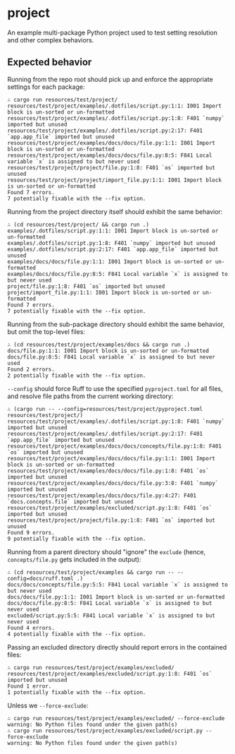 # project

An example multi-package Python project used to test setting resolution and other complex
behaviors.

## Expected behavior

Running from the repo root should pick up and enforce the appropriate settings for each package:

```
∴ cargo run resources/test/project/
resources/test/project/examples/.dotfiles/script.py:1:1: I001 Import block is un-sorted or un-formatted
resources/test/project/examples/.dotfiles/script.py:1:8: F401 `numpy` imported but unused
resources/test/project/examples/.dotfiles/script.py:2:17: F401 `app.app_file` imported but unused
resources/test/project/examples/docs/docs/file.py:1:1: I001 Import block is un-sorted or un-formatted
resources/test/project/examples/docs/docs/file.py:8:5: F841 Local variable `x` is assigned to but never used
resources/test/project/project/file.py:1:8: F401 `os` imported but unused
resources/test/project/project/import_file.py:1:1: I001 Import block is un-sorted or un-formatted
Found 7 errors.
7 potentially fixable with the --fix option.
```

Running from the project directory itself should exhibit the same behavior:

```
∴ (cd resources/test/project/ && cargo run .)
examples/.dotfiles/script.py:1:1: I001 Import block is un-sorted or un-formatted
examples/.dotfiles/script.py:1:8: F401 `numpy` imported but unused
examples/.dotfiles/script.py:2:17: F401 `app.app_file` imported but unused
examples/docs/docs/file.py:1:1: I001 Import block is un-sorted or un-formatted
examples/docs/docs/file.py:8:5: F841 Local variable `x` is assigned to but never used
project/file.py:1:8: F401 `os` imported but unused
project/import_file.py:1:1: I001 Import block is un-sorted or un-formatted
Found 7 errors.
7 potentially fixable with the --fix option.
```

Running from the sub-package directory should exhibit the same behavior, but omit the top-level
files:

```
∴ (cd resources/test/project/examples/docs && cargo run .)
docs/file.py:1:1: I001 Import block is un-sorted or un-formatted
docs/file.py:8:5: F841 Local variable `x` is assigned to but never used
Found 2 errors.
2 potentially fixable with the --fix option.
```

`--config` should force Ruff to use the specified `pyproject.toml` for all files, and resolve
file paths from the current working directory:

```
∴ (cargo run -- --config=resources/test/project/pyproject.toml resources/test/project/)
resources/test/project/examples/.dotfiles/script.py:1:8: F401 `numpy` imported but unused
resources/test/project/examples/.dotfiles/script.py:2:17: F401 `app.app_file` imported but unused
resources/test/project/examples/docs/docs/concepts/file.py:1:8: F401 `os` imported but unused
resources/test/project/examples/docs/docs/file.py:1:1: I001 Import block is un-sorted or un-formatted
resources/test/project/examples/docs/docs/file.py:1:8: F401 `os` imported but unused
resources/test/project/examples/docs/docs/file.py:3:8: F401 `numpy` imported but unused
resources/test/project/examples/docs/docs/file.py:4:27: F401 `docs.concepts.file` imported but unused
resources/test/project/examples/excluded/script.py:1:8: F401 `os` imported but unused
resources/test/project/project/file.py:1:8: F401 `os` imported but unused
Found 9 errors.
9 potentially fixable with the --fix option.
```

Running from a parent directory should "ignore" the `exclude` (hence, `concepts/file.py` gets
included in the output):

```
∴ (cd resources/test/project/examples && cargo run -- --config=docs/ruff.toml .)
docs/docs/concepts/file.py:5:5: F841 Local variable `x` is assigned to but never used
docs/docs/file.py:1:1: I001 Import block is un-sorted or un-formatted
docs/docs/file.py:8:5: F841 Local variable `x` is assigned to but never used
excluded/script.py:5:5: F841 Local variable `x` is assigned to but never used
Found 4 errors.
4 potentially fixable with the --fix option.
```

Passing an excluded directory directly should report errors in the contained files:

```
∴ cargo run resources/test/project/examples/excluded/
resources/test/project/examples/excluded/script.py:1:8: F401 `os` imported but unused
Found 1 error.
1 potentially fixable with the --fix option.
```

Unless we `--force-exclude`:

```
∴ cargo run resources/test/project/examples/excluded/ --force-exclude
warning: No Python files found under the given path(s)
∴ cargo run resources/test/project/examples/excluded/script.py --force-exclude
warning: No Python files found under the given path(s)
```
